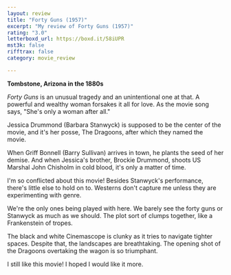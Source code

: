 ```yaml
---
layout: review
title: "Forty Guns (1957)"
excerpt: "My review of Forty Guns (1957)"
rating: "3.0"
letterboxd_url: https://boxd.it/58iUPR
mst3k: false
rifftrax: false
category: movie_review

---
```


<b>Tombstone, Arizona in the 1880s</b>

<i>Forty Guns</i> is an unusual tragedy and an unintentional one at that. A powerful and wealthy woman forsakes it all for love. As the movie song says, "She's only a woman after all."

Jessica Drummond (Barbara Stanwyck) is supposed to be the center of the movie, and it's her posse, The Dragoons, after which they named the movie. 

When Griff Bonnell (Barry Sullivan) arrives in town, he plants the seed of her demise. And when Jessica's brother, Brockie Drummond, shoots US Marshal John Chisholm in cold blood, it's only a matter of time.

I'm so conflicted about this movie! Besides Stanwyck's performance, there's little else to hold on to. Westerns don't capture me unless they are experimenting with genre.

We're the only ones being played with here. We barely see the forty guns or Stanwyck as much as we should. The plot sort of clumps together, like a Frankenstein of tropes.

The black and white Cinemascope is clunky as it tries to navigate tighter spaces. Despite that, the landscapes are breathtaking. The opening shot of the Dragoons overtaking the wagon is so triumphant.

I still like this movie! I hoped I would like it more.